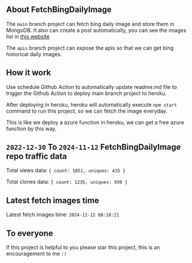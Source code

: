 ## About FetchBingDailyImage

The `main` branch project can fetch bing daily image and store them in MongoDB.
It also can create a post automatically, you can see the images list in [this website](https://oursalbum.netlify.app)

The `apis` branch project can expose the apis so that we can get bing historical daily images.

## How it work

Use schedule Github Action to automatically update readme.md file to trigger the Github Action to deploy main branch project to heroku.

After deploying in heroku, heroku will automatically execute `npm start` command to run this project, so we can fetch the image everyday.

This is like we deploy a azure function in heroku, we can get a free azure function by this way.

## `2022-12-30` To `2024-11-12` FetchBingDailyImage repo traffic data

Total views data: `{ count: 1851, uniques: 435 }`

Total clones data: `{ count: 1235, uniques: 930 }`

## Latest fetch images time

Latest fetch images time: `2024-11-12 08:18:21`

## To everyone

If this project is helpful to you please star this project, this is an encouragement to me `:)`



